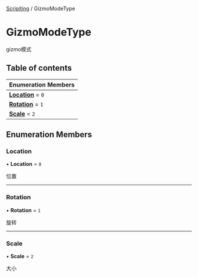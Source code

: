[Scripiting](../groups/Scripiting.Scripiting.md) / GizmoModeType

# GizmoModeType <Badge type="tip" text="Enumeration" /> <Score text="GizmoModeType" />

gizmo模式

## Table of contents

| Enumeration Members |
| :-----|
| **[Location](MobileEditor.GizmoModeType.md#location)** = ``0`` <br> |
| **[Rotation](MobileEditor.GizmoModeType.md#rotation)** = ``1`` <br> |
| **[Scale](MobileEditor.GizmoModeType.md#scale)** = ``2`` <br> |

## Enumeration Members

### Location <Score text="Location" /> 

• **Location** = ``0``

位置

___

### Rotation <Score text="Rotation" /> 

• **Rotation** = ``1``

旋转

___

### Scale <Score text="Scale" /> 

• **Scale** = ``2``

大小
